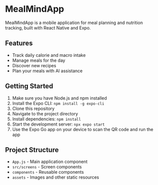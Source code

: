 # MealMindApp

MealMindApp is a mobile application for meal planning and nutrition tracking, built with React Native and Expo.

## Features

- Track daily calorie and macro intake
- Manage meals for the day
- Discover new recipes
- Plan your meals with AI assistance

## Getting Started

1. Make sure you have Node.js and npm installed
2. Install the Expo CLI: `npm install -g expo-cli`
3. Clone this repository
4. Navigate to the project directory
5. Install dependencies: `npm install`
6. Start the development server: `npx expo start`
7. Use the Expo Go app on your device to scan the QR code and run the app

## Project Structure

- `App.js` - Main application component
- `src/screens` - Screen components
- `components` - Reusable components
- `assets` - Images and other static resources
